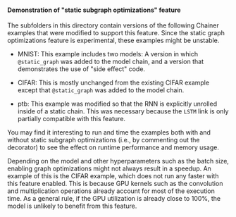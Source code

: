 
#### Demonstration of  "static subgraph optimizations" feature

The subfolders in this directory contain versions of the following Chainer
examples that were modified to support this feature. Since the static
graph optimizations feature is experimental, these examples might
be unstable.

* MNIST: This example includes two models: A version in which
`@static_graph` was added to the model chain, and a version that
demonstrates the use of "side effect" code.

* CIFAR: This is mostly unchanged from the existing CIFAR example except
that `@static_graph` was added to the model chain.

* ptb: This example was
modified so that the RNN is explicitly unrolled inside of a static
chain. This was necessary because the `LSTM` link is only partially
compatible with this feature.

You may find it interesting to run and time the examples both with and
without static subgraph optimizations (i.e., by commenting out the
decorator) to see the effect on runtime performance and memory usage.

Depending on the model and other hyperparameters such as the batch size,
enabling graph optimizations might not always result in a speedup. An
example of this is the CIFAR example, which does not run any faster
with this feature enabled. This is because GPU kernels such
as the convolution and multiplication operations already account
for most of the execution time. As a general rule, if the GPU
utilization is already close to 100%, the model is unlikely to
benefit from this feature.
